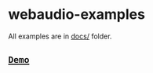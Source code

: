 # webaudio-examples

All examples are in [docs/](./docs) folder.

## [`Demo`](http://g14n.info/webaudio-examples/)

